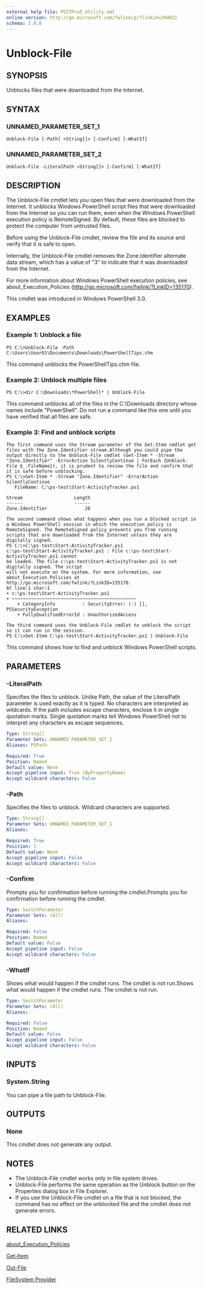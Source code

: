 ```yaml
---
external help file: PSITPro5_Utility.xml
online version: http://go.microsoft.com/fwlink/p/?linkid=294021
schema: 2.0.0
---
```


# Unblock-File
## SYNOPSIS
Unblocks files that were downloaded from the Internet.

## SYNTAX

### UNNAMED_PARAMETER_SET_1
```
Unblock-File [-Path] <String[]> [-Confirm] [-WhatIf]
```

### UNNAMED_PARAMETER_SET_2
```
Unblock-File -LiteralPath <String[]> [-Confirm] [-WhatIf]
```

## DESCRIPTION
The Unblock-File cmdlet lets you open files that were downloaded from the Internet.
It unblocks Windows PowerShell script files that were downloaded from the Internet so you can run them, even when the Windows PowerShell execution policy is RemoteSigned.
By default, these files are blocked to protect the computer from untrusted files.

Before using the Unblock-File cmdlet, review the file and its source and verify that it is safe to open.

Internally, the Unblock-File cmdlet removes the Zone.Identifier alternate data stream, which has a value of "3" to indicate that it was downloaded from the Internet.

For more information about Windows PowerShell execution policies, see about_Execution_Policies (http://go.microsoft.com/fwlink/?LinkID=135170).

This cmdlet was introduced in Windows PowerShell 3.0.

## EXAMPLES

### Example 1: Unblock a file
```
PS C:\>Unblock-File -Path C:\Users\User01\Documents\Downloads\PowerShellTips.chm
```

This command unblocks the PowerShellTips.chm file.

### Example 2: Unblock multiple files
```
PS C:\>dir C:\Downloads\*PowerShell* | Unblock-File
```

This command unblocks all of the files in the C:\Downloads directory whose names include "PowerShell".
Do not run a command like this one until you have verified that all files are safe.

### Example 3: Find and unblock scripts
```
The first command uses the Stream parameter of the Get-Item cmdlet get files with the Zone.Identifier stream.Although you could pipe the output directly to the Unblock-File cmdlet (Get-Item * -Stream "Zone.Identifier" -ErrorAction SilentlyContinue | ForEach {Unblock-File $_.FileName}), it is prudent to review the file and confirm that it is safe before unblocking.
PS C:\>Get-Item * -Stream "Zone.Identifier" -ErrorAction SilentlyContinue
   FileName: C:\ps-test\Start-ActivityTracker.ps1

Stream                   Length
------                   ------
Zone.Identifier              26

The second command shows what happens when you run a blocked script in a Windows PowerShell session in which the execution policy is RemoteSigned. The RemoteSigned policy prevents you from running scripts that are downloaded from the Internet unless they are digitally signed.
PS C:\>C:\ps-test\Start-ActivityTracker.ps1
c:\ps-test\Start-ActivityTracker.ps1 : File c:\ps-test\Start-ActivityTracker.ps1 cannot
be loaded. The file c:\ps-test\Start-ActivityTracker.ps1 is not digitally signed. The script
will not execute on the system. For more information, see about_Execution_Policies at
http://go.microsoft.com/fwlink/?LinkID=135170.
At line:1 char:1
+ c:\ps-test\Start-ActivityTracker.ps1
+ ~~~~~~~~~~~~~~~~~~~~~~~~~~~~~~~~~~~~~~~~~~~~~~
    + CategoryInfo          : SecurityError: (:) [], PSSecurityException
    + FullyQualifiedErrorId : UnauthorizedAccess

The third command uses the Unblock-File cmdlet to unblock the script so it can run in the session.
PS C:\>Get-Item C:\ps-test\Start-ActivityTracker.ps1 | Unblock-File
```

This command shows how to find and unblock Windows PowerShell scripts.

## PARAMETERS

### -LiteralPath
Specifies the files to unblock.
Unlike Path, the value of the LiteralPath parameter is used exactly as it is typed.
No characters are interpreted as wildcards.
If the path includes escape characters, enclose it in single quotation marks.
Single quotation marks tell Windows PowerShell not to interpret any characters as escape sequences.

```yaml
Type: String[]
Parameter Sets: UNNAMED_PARAMETER_SET_2
Aliases: PSPath

Required: True
Position: Named
Default value: None
Accept pipeline input: True (ByPropertyName)
Accept wildcard characters: False
```

### -Path
Specifies the files to unblock.
Wildcard characters are supported.

```yaml
Type: String[]
Parameter Sets: UNNAMED_PARAMETER_SET_1
Aliases: 

Required: True
Position: 1
Default value: None
Accept pipeline input: False
Accept wildcard characters: False
```

### -Confirm
Prompts you for confirmation before running the cmdlet.Prompts you for confirmation before running the cmdlet.

```yaml
Type: SwitchParameter
Parameter Sets: (All)
Aliases: 

Required: False
Position: Named
Default value: False
Accept pipeline input: False
Accept wildcard characters: False
```

### -WhatIf
Shows what would happen if the cmdlet runs.
The cmdlet is not run.Shows what would happen if the cmdlet runs.
The cmdlet is not run.

```yaml
Type: SwitchParameter
Parameter Sets: (All)
Aliases: 

Required: False
Position: Named
Default value: False
Accept pipeline input: False
Accept wildcard characters: False
```

## INPUTS

### System.String
You can pipe a file path to Unblock-File.

## OUTPUTS

### None
This cmdlet does not generate any output.

## NOTES
* The Unblock-File cmdlet works only in file system drives.
* Unblock-File performs the same operation as the Unblock button on the Properties dialog box in File Explorer.
* If you use the Unblock-File cmdlet on a file that is not blocked, the command has no effect on the unblocked file and the cmdlet does not generate errors.

## RELATED LINKS

[about_Execution_Policies](347708dc-1515-4d74-978b-8334603472e6)

[Get-Item](4ed2b1e1-fde4-4425-90a0-87774477fefa)

[Out-File](13d09dc8-2398-4d73-9449-1d01eb4e7808)

[FileSystem Provider](0e494537-dfdf-437a-8b27-c21e30aa1f9f)

